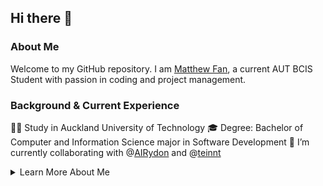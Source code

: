## Hi there 👋

### About Me
Welcome to my GitHub repository. I am [Matthew Fan](https://www.linkedin.com/in/mattmallow/), a current AUT BCIS Student with passion in coding and project management.

### Background & Current Experience

👨‍🎓 Study in Auckland University of Technology 
🎓 Degree: Bachelor of Computer and Information Science major in Software Development
👯 I’m currently collaborating with @[AIRydon](https://github.com/AIRyndon) and @[teinnt](https://github.com/teinnt)

<details>
<summary>Learn More About Me</summary>

#### Certifications

![AI-900](https://raw.github.com/mattmallow/mattmallow/master/images/azure-ai-900.png)
</details>